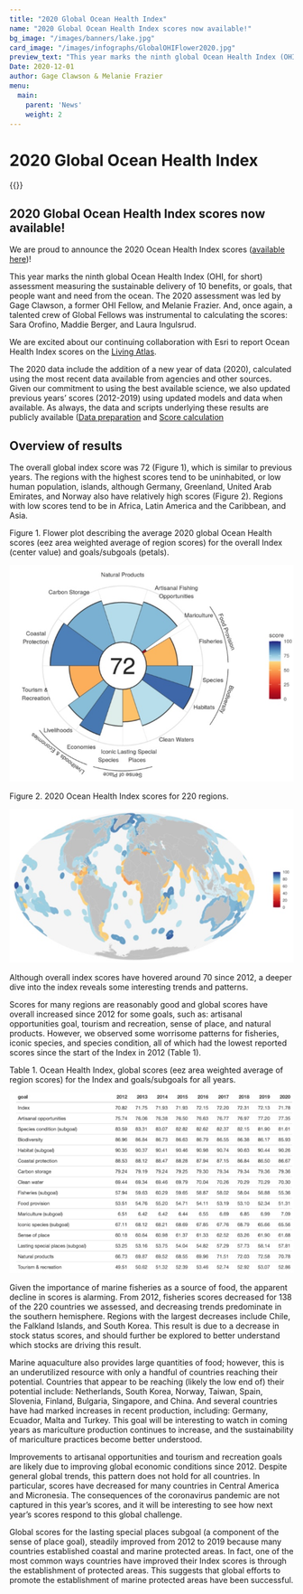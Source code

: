 ```yaml
---
title: "2020 Global Ocean Health Index"
name: "2020 Global Ocean Health Index scores now available!"
bg_image: "/images/banners/lake.jpg"
card_image: "/images/infographs/GlobalOHIFlower2020.jpg"
preview_text: "This year marks the ninth global Ocean Health Index (OHI, for short) assessment measuring the sustainable delivery of 10 benefits, or goals, that people want and need from the ocean. The ..."
Date: 2020-12-01
author: Gage Clawson & Melanie Frazier
menu:
  main:
    parent: 'News'
    weight: 2
---
```

# 2020 Global Ocean Health Index

{{<newsHead>}}

## 2020 Global Ocean Health Index scores now available!

We are proud to announce the 2020 Ocean Health Index scores ([available here](http://ohi-science.org/ohi-global/))!

This year marks the ninth global Ocean Health Index (OHI, for short) assessment measuring the sustainable delivery of 10 benefits, or goals, that people want and need from the ocean. The 2020 assessment was led by Gage Clawson, a former OHI Fellow, and Melanie Frazier. And, once again, a talented crew of Global Fellows was instrumental to calculating the scores: Sara Orofino, Maddie Berger, and Laura Ingulsrud.

We are excited about our continuing collaboration with Esri to report Ocean Health Index scores on the [Living Atlas](https://www.arcgis.com/home/item.html?id=1f305abdc47a45bf867783c7419db6d0).

The 2020 data include the addition of a new year of data (2020), calculated using the most recent data available from agencies and other sources. Given our commitment to using the best available science, we also updated previous years’ scores (2012-2019) using updated models and data when available. As always, the data and scripts underlying these results are publicly available ([Data preparation](https://github.com/OHI-Science/ohiprep_v2020) and [Score calculation](https://github.com/OHI-Science/ohi-global/releases)

## Overview of results

The overall global index score was 72 (Figure 1), which is similar to previous years. The regions with the highest scores tend to be uninhabited, or low human population, islands, although Germany, Greenland, United Arab Emirates, and Norway also have relatively high scores (Figure 2). Regions with low scores tend to be in Africa, Latin America and the Caribbean, and Asia.


Figure 1. Flower plot describing the average 2020 global Ocean Health scores (eez area weighted average of region scores) for the overall Index (center value) and goals/subgoals (petals).

![2020-flower-plot](/images/infographs/GlobalOHIFlower2020.jpg)

Figure 2. 2020 Ocean Health Index scores for 220 regions.

![2020-global-map](/images/infographs/globalOHImap2020.jpg)

Although overall index scores have hovered around 70 since 2012, a deeper dive into the index reveals some interesting trends and patterns.

Scores for many regions are reasonably good and global scores have overall increased since 2012 for some goals, such as: artisanal opportunities goal, tourism and recreation, sense of place, and natural products. However, we observed some worrisome patterns for fisheries, iconic species, and species condition, all of which had the lowest reported scores since the start of the Index in 2012 (Table 1).

Table 1. Ocean Health Index, global scores (eez area weighted average of region scores) for the Index and goals/subgoals for all years.

![global-table](/images/infographs/globalOHItable2020.jpg)

Given the importance of marine fisheries as a source of food, the apparent decline in scores is alarming. From 2012, fisheries scores decreased for 138 of the 220 countries we assessed, and decreasing trends predominate in the southern hemisphere. Regions with the largest decreases include Chile, the Falkland Islands, and South Korea. This result is due to a decrease in stock status scores, and should further be explored to better understand which stocks are driving this result.

Marine aquaculture also provides large quantities of food; however, this is an underutilized resource with only a handful of countries reaching their potential. Countries that appear to be reaching (likely the low end of) their potential include: Netherlands, South Korea, Norway, Taiwan, Spain, Slovenia, Finland, Bulgaria, Singapore, and China. And several countries have had marked increases in recent production, including: Germany, Ecuador, Malta and Turkey. This goal will be interesting to watch in coming years as mariculture production continues to increase, and the sustainability of mariculture practices become better understood.

Improvements to artisanal opportunities and tourism and recreation goals are likely due to improving global economic conditions since 2012. Despite general global trends, this pattern does not hold for all countries. In particular, scores have decreased for many countries in Central America and Micronesia. The consequences of the coronavirus pandemic are not captured in this year’s scores, and it will be interesting to see how next year’s scores respond to this global challenge.

Global scores for the lasting special places subgoal (a component of the sense of place goal), steadily improved from 2012 to 2019 because many countries established coastal and marine protected areas. In fact, one of the most common ways countries have improved their Index scores is through the establishment of protected areas. This suggests that global efforts to promote the establishment of marine protected areas have been successful.
